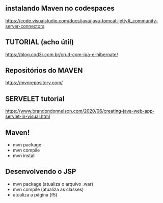 ## instalando Maven no codespaces
https://code.visualstudio.com/docs/java/java-tomcat-jetty#_community-server-connectors

## TUTORIAL (acho útil)
https://blog.cod3r.com.br/crud-com-jpa-e-hibernate/

## Repositórios do MAVEN
https://mvnrepository.com/

## SERVELET tutorial
https://www.brandondonnelson.com/2020/06/creating-java-web-app-servlet-in-visual.html

## Maven!
- mvn package
- mvn compile
- mvn install

## Desenvolvendo o JSP
- mvn package (atualiza o arquivo .war)
- mvn compile (atualiza as classes)
- atualiza a página (f5)
